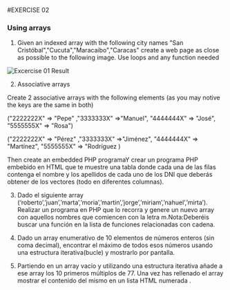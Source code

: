 #EXERCISE 02
### Using arrays

1. Given an indexed array with the following city names "San Cristóbal","Cucuta","Maracaibo","Caracas" create a web page as close as possible to the following image. Use loops and any function needed

![Excercise 01 Result](https://github.com/pekechis/teaching_examples/blob/master/Php/Exercises/ex02_arrays/ciudades.jpg "Result")


2. Associative arrays

Create 2 associative arrays with the following elements (as you may notive the keys are the same in both)

("2222222X" => "Pepe" ,"3333333X" =>"Manuel", "4444444X" => "José", "5555555X" => "Rosa")

("2222222X" => "Pérez" ,"3333333X" =>"Jiménez", "4444444X" => "Martínez", "5555555X" => "Rodríguez )

Then create an embedded PHP programaY crear un programa PHP embebido en HTML que te muestre una tabla donde cada una de las filas contenga el nombre y los apellidos de cada uno de los DNI que deberás obtener de los vectores (todo en diferentes columnas).

3. Dado el siguiente array (‘roberto’,’juan’,’marta’,’moria’,’martin’,’jorge’,’miriam’,’nahuel’,’mirta’). Realizar un programa en PHP que lo recorra y genere un nuevo array con aquellos nombres que comiencen con la letra m.Nota:Deberéis buscar una función en la lista de funciones relacionadas con cadena.

4. Dado un array enumerativo de 10 elementos de números enteros (sin coma decimal), encontrar el máximo de todos esos números usando una estructura iterativa(bucle) y mostrarlo por pantalla.

5. Partiendo en un array vacío y utilizando una estructura iterativa añade a ese array los 10 primeros múltiplos de 77. Una vez has rellenado el array mostrar el contenido del mismo en un lista HTML numerada .
